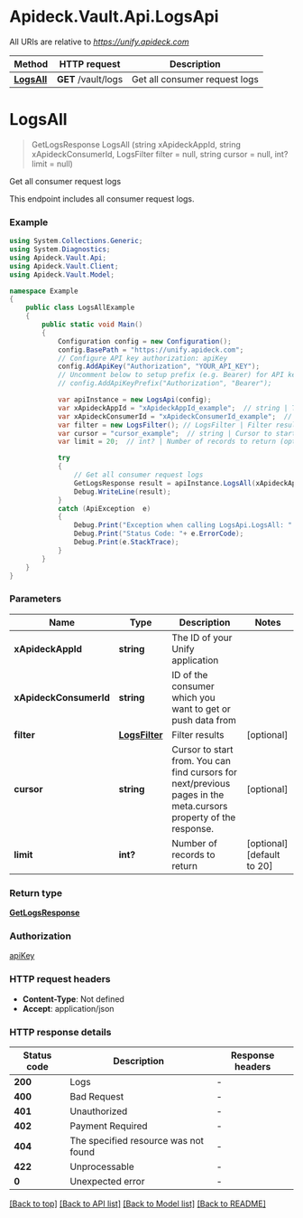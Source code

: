 # Apideck.Vault.Api.LogsApi

All URIs are relative to *https://unify.apideck.com*

Method | HTTP request | Description
------------- | ------------- | -------------
[**LogsAll**](LogsApi.md#logsall) | **GET** /vault/logs | Get all consumer request logs


<a name="logsall"></a>
# **LogsAll**
> GetLogsResponse LogsAll (string xApideckAppId, string xApideckConsumerId, LogsFilter filter = null, string cursor = null, int? limit = null)

Get all consumer request logs

This endpoint includes all consumer request logs. 

### Example
```csharp
using System.Collections.Generic;
using System.Diagnostics;
using Apideck.Vault.Api;
using Apideck.Vault.Client;
using Apideck.Vault.Model;

namespace Example
{
    public class LogsAllExample
    {
        public static void Main()
        {
            Configuration config = new Configuration();
            config.BasePath = "https://unify.apideck.com";
            // Configure API key authorization: apiKey
            config.AddApiKey("Authorization", "YOUR_API_KEY");
            // Uncomment below to setup prefix (e.g. Bearer) for API key, if needed
            // config.AddApiKeyPrefix("Authorization", "Bearer");

            var apiInstance = new LogsApi(config);
            var xApideckAppId = "xApideckAppId_example";  // string | The ID of your Unify application
            var xApideckConsumerId = "xApideckConsumerId_example";  // string | ID of the consumer which you want to get or push data from
            var filter = new LogsFilter(); // LogsFilter | Filter results (optional) 
            var cursor = "cursor_example";  // string | Cursor to start from. You can find cursors for next/previous pages in the meta.cursors property of the response. (optional) 
            var limit = 20;  // int? | Number of records to return (optional)  (default to 20)

            try
            {
                // Get all consumer request logs
                GetLogsResponse result = apiInstance.LogsAll(xApideckAppId, xApideckConsumerId, filter, cursor, limit);
                Debug.WriteLine(result);
            }
            catch (ApiException  e)
            {
                Debug.Print("Exception when calling LogsApi.LogsAll: " + e.Message );
                Debug.Print("Status Code: "+ e.ErrorCode);
                Debug.Print(e.StackTrace);
            }
        }
    }
}
```

### Parameters

Name | Type | Description  | Notes
------------- | ------------- | ------------- | -------------
 **xApideckAppId** | **string**| The ID of your Unify application | 
 **xApideckConsumerId** | **string**| ID of the consumer which you want to get or push data from | 
 **filter** | [**LogsFilter**](LogsFilter.md)| Filter results | [optional] 
 **cursor** | **string**| Cursor to start from. You can find cursors for next/previous pages in the meta.cursors property of the response. | [optional] 
 **limit** | **int?**| Number of records to return | [optional] [default to 20]

### Return type

[**GetLogsResponse**](GetLogsResponse.md)

### Authorization

[apiKey](../README.md#apiKey)

### HTTP request headers

 - **Content-Type**: Not defined
 - **Accept**: application/json


### HTTP response details
| Status code | Description | Response headers |
|-------------|-------------|------------------|
| **200** | Logs |  -  |
| **400** | Bad Request |  -  |
| **401** | Unauthorized |  -  |
| **402** | Payment Required |  -  |
| **404** | The specified resource was not found |  -  |
| **422** | Unprocessable |  -  |
| **0** | Unexpected error |  -  |

[[Back to top]](#) [[Back to API list]](../README.md#documentation-for-api-endpoints) [[Back to Model list]](../README.md#documentation-for-models) [[Back to README]](../README.md)

